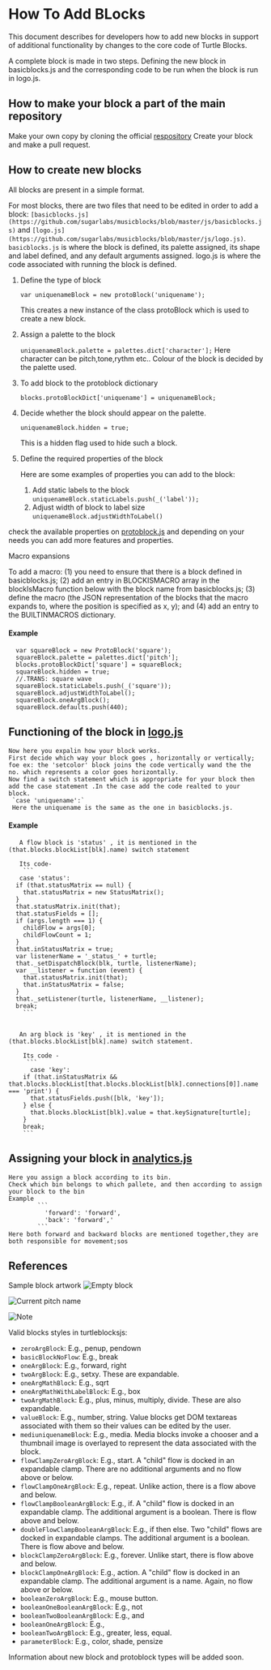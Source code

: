 # __How To Add BLocks__
This document describes for developers how to add new blocks in support
of additional functionality by changes to the
core code of Turtle Blocks. 


A complete block is made in two steps.
Defining the new block in basicblocks.js  and the corresponding code to be run when the block is run in logo.js.


## How to make your block a part of the main repository

 Make your own copy by cloning the official [respository](https://github.com/sugarlabs/musicblocks.git) 
 Create your block and make a pull request.


## How to create new blocks
All blocks are present in a simple format.

For most blocks, there are two files that need to be edited in order to add a block: `[basicblocks.js](https://github.com/sugarlabs/musicblocks/blob/master/js/basicblocks.js)` and `[logo.js](https://github.com/sugarlabs/musicblocks/blob/master/js/logo.js)`. `basicblocks.js` is where the block is defined, its palette assigned, its shape and label defined, and any default arguments assigned. logo.js is where the code associated with running the block is defined.

1) Define the type of block
  
   `var uniquenameBlock = new protoBlock('uniquename');`
  
   This creates a new instance of the class protoBlock which is used to create a new block.
   
2)  Assign a palette to the block
  
    `uniquenameBlock.palette = palettes.dict['character'];`
    Here character can be pitch,tone,rythm etc.. Colour of the block is decided by the palette used.


3)  To add block to the protoblock dictionary
    
    `blocks.protoBlockDict['uniquename'] = uniquenameBlock;`


4)  Decide whether the block should appear on the palette. 
   
     `uniquenameBlock.hidden = true;`
     
     This is a hidden flag used to hide such a block.
  
  
5)  Define the required properties of the block
     
     Here are some examples of properties you can add to the block:
     
     1. Add static labels to the block
        `uniquenameBlock.staticLabels.push(_('label'));` 
     2. Adjust width of block to label size
        `uniquenameBlock.adjustWidthToLabel()`

  
  check the available properties on [protoblock.js](https://github.com/sugarlabs/turtleblocksjs/blob/master/js/protoblocks.js)
  and depending on your needs you can add more features and properties.

 Macro expansions

 To add a macro:
 (1) you need to ensure that there is a block defined in
 basicblocks.js;
 (2) add an entry in BLOCKISMACRO array in the blockIsMacro function
 below with the block name from basicblocks.js;
 (3) define the macro (the JSON representation of the blocks that
 the macro expands to, where the position is specified as x, y); and
 (4) add an entry to the BUILTINMACROS dictionary.  


#### Example
  ```
    var squareBlock = new ProtoBlock('square');
    squareBlock.palette = palettes.dict['pitch'];
    blocks.protoBlockDict['square'] = squareBlock;
    squareBlock.hidden = true;
    //.TRANS: square wave
    squareBlock.staticLabels.push(_('square'));
    squareBlock.adjustWidthToLabel();
    squareBlock.oneArgBlock();
    squareBlock.defaults.push(440);
  ```

## Functioning of the block in [logo.js](https://github.com/sugarlabs/musicblocks/blob/master/js/logo.js)
     
      
    Now here you expalin how your block works.
    First decide which way your block goes , horizontally or vertically; foe ex: the 'setcolor' block joins the code vertically wand the the no. which represents a color goes horizontally.
    Now find a switch statement which is appropriate for your block then add the case statement .In the case add the code realted to your block.
     `case 'uniquename':`
     Here the uniquename is the same as the one in basicblocks.js.

#### Example
       
       A flow block is 'status' , it is mentioned in the (that.blocks.blockList[blk].name) switch statement

       Its code-
        ```
       case 'status':
      if (that.statusMatrix == null) {
        that.statusMatrix = new StatusMatrix();
      }
      that.statusMatrix.init(that);
      that.statusFields = [];
      if (args.length === 1) {
        childFlow = args[0];
        childFlowCount = 1;
      }
      that.inStatusMatrix = true;
      var listenerName = '_status_' + turtle;
      that._setDispatchBlock(blk, turtle, listenerName);
      var __listener = function (event) {
        that.statusMatrix.init(that);
        that.inStatusMatrix = false;
      }
      that._setListener(turtle, listenerName, __listener);
      break;
        ```


       An arg block is 'key' , it is mentioned in the  (that.blocks.blockList[blk].name) switch statement.

        Its code -
         ```
          case 'key':
        if (that.inStatusMatrix && that.blocks.blockList[that.blocks.blockList[blk].connections[0]].name === 'print') {
          that.statusFields.push([blk, 'key']);
        } else {
          that.blocks.blockList[blk].value = that.keySignature[turtle];
        } 
        break;
        ```


## Assigning your block in [analytics.js](https://github.com/sugarlabs/musicblocks/blob/master/js/analytics.js)

    Here you assign a block according to its bin.
    Check which bin belongs to which pallete, and then according to assign your block to the bin
    Example  
            ```
              'forward': 'forward',
              'back': 'forward','
            ``` 
    Here both forward and backward blocks are mentioned together,they are both responsible for movement;sos 
     

## References
Sample block artwork
![Empty block](https://github.com/sugarlabs/musicblocks/blob/master/images/emptybox.svg)

![Current pitch name](https://github.com/sugarlabs/musicblocks/blob/master/documentation/currentpitchname.svg)												

![Note](https://github.com/sugarlabs/musicblocks/blob/master/documentation/note.svg)																	


Valid blocks styles in turtleblocksjs:
* `zeroArgBlock`: E.g., penup, pendown
* `basicBlockNoFlow`: E.g., break
* `oneArgBlock`: E.g., forward, right
* `twoArgBlock`: E.g., setxy. These are expandable.
* `oneArgMathBlock`: E.g., sqrt
* `oneArgMathWithLabelBlock`: E.g., box
* `twoArgMathBlock`: E.g., plus, minus, multiply, divide. These are also expandable.
* `valueBlock`: E.g., number, string. Value blocks get DOM textareas associated with them so their values can be edited by the user.
* `mediuniquenameBlock`: E.g., media. Media blocks invoke a chooser and a thumbnail image is overlayed to represent the data associated with the block.
* `flowClampZeroArgBlock`: E.g., start. A "child" flow is docked in an expandable clamp. There are no additional arguments and no flow above or below.
* `flowClampOneArgBlock`: E.g., repeat. Unlike action, there is a flow above and below.
* `flowClampBooleanArgBlock`: E.g., if.  A "child" flow is docked in an expandable clamp. The additional argument is a boolean. There is flow above and below.
* `doubleFlowClampBooleanArgBlock`: E.g., if then else.  Two "child" flows are docked in expandable clamps. The additional argument is a boolean. There is flow above and below.
* `blockClampZeroArgBlock`: E.g., forever. Unlike start, there is flow above and below.
* `blockClampOneArgBlock`: E.g., action. A "child" flow is docked in an expandable clamp. The additional argument is a name. Again, no flow above or below.
* `booleanZeroArgBlock`: E.g., mouse button.
* `booleanOneBooleanArgBlock`: E.g., not
* `booleanTwoBooleanArgBlock`: E.g., and
* `booleanOneArgBlock`: E.g.,
* `booleanTwoArgBlock`: E.g., greater, less, equal.
* `parameterBlock`: E.g., color, shade, pensize

Information about new block and protoblock types will be added soon.

